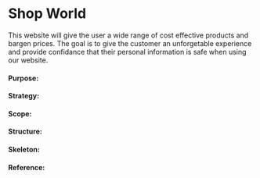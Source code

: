 
<h1>Shop World</h1>

<p>This website will give the user a wide range of cost effective products and bargen prices.  
The goal is to give the customer an unforgetable experience and provide confidance that their personal information is safe 
when using our website.</p>

<h4>Purpose: </h4>
<h4>Strategy: </h4>
<h4>Scope: </h4>
<h4>Structure: </h4>
<h4>Skeleton: </h4>
<h4>Reference: </h4>